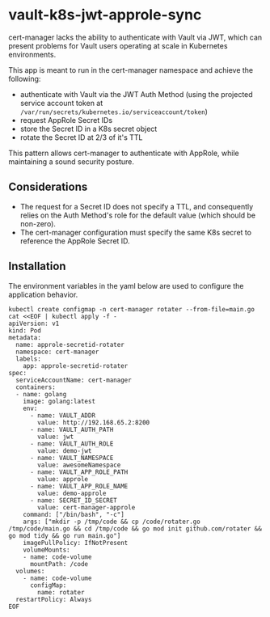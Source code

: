 # vault-k8s-jwt-approle-sync

cert-manager lacks the ability to authenticate with Vault via JWT, which can
present problems for Vault users operating at scale in Kubernetes environments.

This app is meant to run in the cert-manager namespace and achieve the
following:

- authenticate with Vault via the JWT Auth Method (using the projected service
account token at `/var/run/secrets/kubernetes.io/serviceaccount/token`)
- request AppRole Secret IDs
- store the Secret ID in a K8s secret object
- rotate the Secret ID at 2/3 of it's TTL

This pattern allows cert-manager to authenticate with AppRole, while
maintaining a sound security posture.

## Considerations

- The request for a Secret ID does not specify a TTL, and consequently relies
on the Auth Method's role for the default value (which should be non-zero).
- The cert-manager configuration must specify the same K8s secret to reference
the AppRole Secret ID.

## Installation

The environment variables in the yaml below are used to configure the
application behavior.

```shell
kubectl create configmap -n cert-manager rotater --from-file=main.go
cat <<EOF | kubectl apply -f -
apiVersion: v1
kind: Pod
metadata:
  name: approle-secretid-rotater
  namespace: cert-manager
  labels:
    app: approle-secretid-rotater
spec:
  serviceAccountName: cert-manager
  containers:
  - name: golang
    image: golang:latest
    env:
      - name: VAULT_ADDR
        value: http://192.168.65.2:8200
      - name: VAULT_AUTH_PATH
        value: jwt
      - name: VAULT_AUTH_ROLE
        value: demo-jwt
      - name: VAULT_NAMESPACE
        value: awesomeNamespace
      - name: VAULT_APP_ROLE_PATH
        value: approle
      - name: VAULT_APP_ROLE_NAME
        value: demo-approle
      - name: SECRET_ID_SECRET
        value: cert-manager-approle
    command: ["/bin/bash", "-c"]
    args: ["mkdir -p /tmp/code && cp /code/rotater.go /tmp/code/main.go && cd /tmp/code && go mod init github.com/rotater && go mod tidy && go run main.go"]
    imagePullPolicy: IfNotPresent
    volumeMounts:
    - name: code-volume
      mountPath: /code
  volumes:
    - name: code-volume
      configMap:
        name: rotater
  restartPolicy: Always
EOF
```
